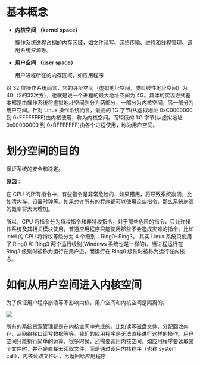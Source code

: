 # 基本概念

- **内核空间** **（kernel space）**

  操作系统进程占据的内存区域，如文件读写、网络传输、进程和线程管理、调用系统资源等。

- **用户空间** **（user space）**

  用户进程所在的内存区域，如应用程序

对 32 位操作系统而言，它的寻址空间（虚拟地址空间，或叫线性地址空间）为 4G（2的32次方），也就是说一个进程的最大地址空间为 4G。具体的实现方式基本都是由操作系统将虚拟地址空间划分为两部分，一部分为内核空间，另一部分为用户空间。针对 Linux 操作系统而言，最高的 1G 字节(从虚拟地址 0xC0000000 到 0xFFFFFFFF)由内核使用，称为内核空间。而较低的 3G 字节(从虚拟地址 0x00000000 到 0xBFFFFFFF)由各个进程使用，称为用户空间。

# 划分空间的目的

保证系统的安全和稳定。

**原因**：

在 CPU 的所有指令中，有些指令是非常危险的，如果错用，将导致系统崩溃，比如清内存、设置时钟等。如果允许所有的程序都可以使用这些指令，那么系统崩溃的概率将大大增加。

所以，CPU 将指令分为特权指令和非特权指令，对于那些危险的指令，只允许操作系统及其相关模块使用，普通应用程序只能使用那些不会造成灾难的指令。比如 Intel 的 CPU 将特权等级分为 4 个级别：Ring0~Ring3。
其实 Linux 系统只使用了 Ring0 和 Ring3 两个运行级别(Windows 系统也是一样的)。当进程运行在 Ring3 级别时被称为运行在用户态，而运行在 Ring0 级别时被称为运行在内核态。

# 如何从用户空间进入内核空间

为了保证用户程序崩溃等不影响内核，用户空间和内核空间是隔离的。

![](E:\project\study-doc\doc\image\os\userAndkernelSpace.png)

所有的系统资源管理都是在内核空间中完成的。比如读写磁盘文件，分配回收内存，从网络接口读写数据等等。我们的应用程序是无法直接进行这样的操作。用户空间只能执行简单的运算，很多时候，还需要调用内核空间。如应用程序要读取某个文件时，并不是直接去读取文件，而是通过调用内核程序（也称 system call），内核读取文件后，再返回给应用程序